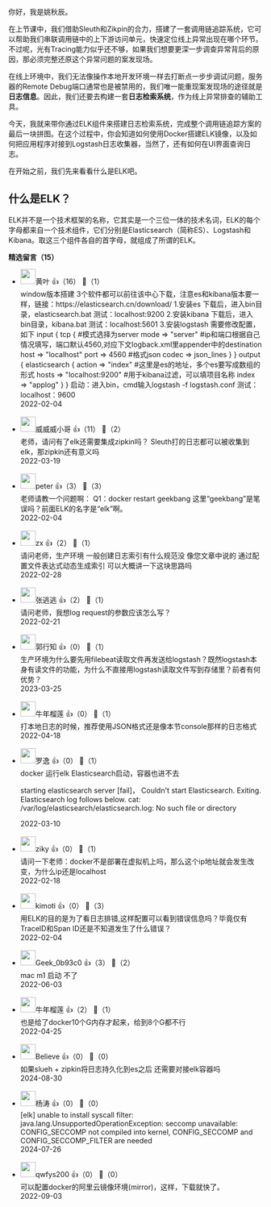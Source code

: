 你好，我是姚秋辰。

在上节课中，我们借助Sleuth和Zikpin的合力，搭建了一套调用链追踪系统，它可以帮助我们串联调用链中的上下游访问单元，快速定位线上异常出现在哪个环节。不过呢，光有Tracing能力似乎还不够，如果我们想要更深一步调查异常背后的原因，那必须完整还原这个异常问题的案发现场。

在线上环境中，我们无法像操作本地开发环境一样去打断点一步步调试问题，服务器的Remote Debug端口通常也是被禁用的，我们唯一能重现案发现场的途径就是**日志信息**。因此，我们还要去构建一套**日志检索系统**，作为线上异常排查的辅助工具。

今天，我就来带你通过ELK组件来搭建日志检索系统，完成整个调用链追踪方案的最后一块拼图。在这个过程中，你会知道如何使用Docker搭建ELK镜像，以及如何把应用程序对接到Logstash日志收集器，当然了，还有如何在UI界面查询日志。

在开始之前，我们先来看看什么是ELK吧。

## 什么是ELK？

ELK并不是一个技术框架的名称，它其实是一个三位一体的技术名词，ELK的每个字母都来自一个技术组件，它们分别是Elasticsearch（简称ES）、Logstash和Kibana。取这三个组件各自的首字母，就组成了所谓的ELK。
<div><strong>精选留言（15）</strong></div><ul>
<li><img src="https://static001.geekbang.org/account/avatar/00/23/96/fb/af39abb1.jpg" width="30px"><span>黄叶</span> 👍（16） 💬（1）<div>window版本搭建
3个软件都可以前往该中心下载，注意es和kibana版本要一样，链接：https:&#47;&#47;elasticsearch.cn&#47;download&#47;
1.安装es
下载后，进入bin目录，elasticsearch.bat 
测试：localhost:9200
2.安装kibana
下载后，进入bin目录，kibana.bat
测试：localhost:5601
3.安装logstash
需要修改配置，如下
input {
  tcp {
    #模式选择为server
    mode =&gt; &quot;server&quot;
    #ip和端口根据自己情况填写，端口默认4560,对应下文logback.xml里appender中的destination
    host =&gt; &quot;localhost&quot;
    port =&gt; 4560
    #格式json
    codec =&gt; json_lines
  }
}
output {
  elasticsearch {
    action =&gt; &quot;index&quot;
    #这里是es的地址，多个es要写成数组的形式
    hosts  =&gt; &quot;localhost:9200&quot;
    #用于kibana过滤，可以填项目名称
    index  =&gt; &quot;applog&quot;
  }
}
启动：进入bin，cmd输入logstash -f logstash.conf
测试：localhost：9600</div>2022-02-04</li><br/><li><img src="https://static001.geekbang.org/account/avatar/00/1b/60/1b/37a1eb91.jpg" width="30px"><span>威威威小哥</span> 👍（11） 💬（2）<div>老师，请问有了elk还需要集成zipkin吗？ Sleuth打的日志都可以被收集到elk，那zipkin还有意义吗</div>2022-03-19</li><br/><li><img src="https://static001.geekbang.org/account/avatar/00/10/25/87/f3a69d1b.jpg" width="30px"><span>peter</span> 👍（3） 💬（3）<div>老师请教一个问题啊：
Q1：docker restart geekbang
这里“geekbang”是笔误吗？前面ELK的名字是“elk”啊。</div>2022-02-04</li><br/><li><img src="https://static001.geekbang.org/account/avatar/00/0f/97/8f/aa0c2471.jpg" width="30px"><span>zx</span> 👍（2） 💬（1）<div>请问老师，生产环境  一般创建日志索引有什么规范没 像您文章中说的 通过配置文件表达式动态生成索引 可以大概讲一下这块思路吗</div>2022-02-28</li><br/><li><img src="https://static001.geekbang.org/account/avatar/00/15/e7/9e/5853da22.jpg" width="30px"><span>张逃逃</span> 👍（2） 💬（1）<div>请问老师，我想log request的参数应该怎么写？</div>2022-02-21</li><br/><li><img src="https://static001.geekbang.org/account/avatar/00/1c/55/4d/2b2834a9.jpg" width="30px"><span>郭行知</span> 👍（0） 💬（1）<div>生产环境为什么要先用filebeat读取文件再发送给logstash？既然logstash本身有读文件的功能，为什么不直接用logstash读取文件写到存储里？前者有何优势？</div>2023-03-25</li><br/><li><img src="https://static001.geekbang.org/account/avatar/00/12/0f/d7/31d07471.jpg" width="30px"><span>牛年榴莲</span> 👍（0） 💬（1）<div>打本地日志的时候，推荐使用JSON格式还是像本节console那样的日志格式</div>2022-04-18</li><br/><li><img src="https://static001.geekbang.org/account/avatar/00/2b/ca/97/87f1f07c.jpg" width="30px"><span>罗逸</span> 👍（0） 💬（1）<div>docker 运行elk Elasticsearch启动，容器也进不去

starting elasticsearch server [fail]，
Couldn&#39;t start Elasticsearch. Exiting.
Elasticsearch log follows below.
cat: &#47;var&#47;log&#47;elasticsearch&#47;elasticsearch.log: No such file or directory</div>2022-03-10</li><br/><li><img src="https://static001.geekbang.org/account/avatar/00/2b/4c/2b/8df2453e.jpg" width="30px"><span>ziky</span> 👍（0） 💬（1）<div>请问一下老师：docker不是部署在虚拟机上吗，那么这个ip地址就会发生改变，为什么ip还是localhost </div>2022-02-18</li><br/><li><img src="https://static001.geekbang.org/account/avatar/00/1c/f4/c7/037235c9.jpg" width="30px"><span>kimoti</span> 👍（0） 💬（3）<div>用ELK的目的是为了看日志排错,这样配置可以看到错误信息吗？毕竟仅有TraceID和Span ID还是不知道发生了什么错误？</div>2022-02-04</li><br/><li><img src="" width="30px"><span>Geek_0b93c0</span> 👍（3） 💬（2）<div>mac m1 启动 不了</div>2022-06-03</li><br/><li><img src="https://static001.geekbang.org/account/avatar/00/12/0f/d7/31d07471.jpg" width="30px"><span>牛年榴莲</span> 👍（2） 💬（1）<div>也是给了docker10个G内存才起来，给到8个G都不行</div>2022-04-25</li><br/><li><img src="https://static001.geekbang.org/account/avatar/00/28/d9/31/22fc55ea.jpg" width="30px"><span>Believe</span> 👍（0） 💬（0）<div>如果slueh + zipkin将日志持久化到es之后 还需要对接elk容器吗</div>2024-08-30</li><br/><li><img src="https://static001.geekbang.org/account/avatar/00/3a/34/31/e41b0a92.jpg" width="30px"><span>杨涛</span> 👍（0） 💬（0）<div> [elk] unable to install syscall filter: 
java.lang.UnsupportedOperationException: seccomp unavailable: CONFIG_SECCOMP not compiled into kernel, CONFIG_SECCOMP and CONFIG_SECCOMP_FILTER are needed</div>2024-07-26</li><br/><li><img src="https://static001.geekbang.org/account/avatar/00/14/bd/04/fc82a7f1.jpg" width="30px"><span>qwfys200</span> 👍（0） 💬（0）<div>可以配置docker的阿里云镜像环境(mirror)，这样，下载就快了。</div>2022-09-03</li><br/>
</ul>
